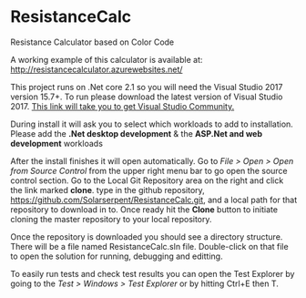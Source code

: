 # ResistanceCalc
Resistance Calculator based on Color Code

A working example of this calculator is available at:
http://resistancecalculator.azurewebsites.net/

This project runs on .Net core 2.1 so you will need the Visual Studio 2017 version 15.7+.
To run please download the latest version of Visual Studio 2017.
<a href="https://www.visualstudio.com/vs/community/">This link will take you to get Visual Studio Community.</a>

During install it will ask you to select which workloads to add to installation. Please add the <b>.Net desktop development</b> & the <b>ASP.Net and web development</b> workloads

After the install finishes it will open automatically. Go to <i>File > Open > Open from Source Control</i> from the upper right menu bar to go open the source control section.
Go to the Local Git Repository area on the right and click the link marked <b>clone</b>. type in the github repository, https://github.com/Solarserpent/ResistanceCalc.git, and a local path for that repository to download in to. Once ready hit the <b>Clone</b> button to initiate cloning the master repository to your local repository.

Once the repository is downloaded you should see a directory structure. There will be a file named ResistanceCalc.sln file. Double-click on that file to open the solution for running, debugging and editting. 

To easily run tests and check test results you can open the Test Explorer by going to the <i>Test > Windows > Test Explorer</i> or by hitting Ctrl+E then T.

